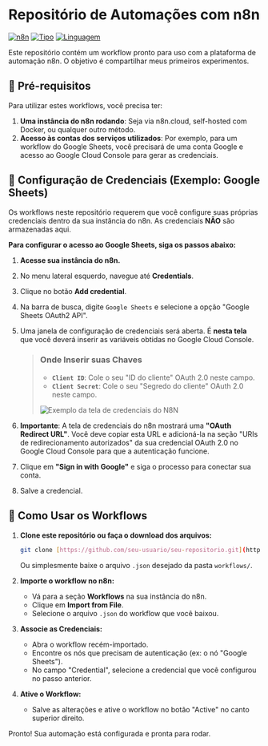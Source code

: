 # Repositório de Automações com n8n

[![n8n](https://img.shields.io/badge/Feito%20com-n8n-blueviolet?logo=n8n)](https://n8n.io/)
[![Tipo](https://img.shields.io/badge/Tipo-Automação-orange)](https://n8n.io/)
[![Linguagem](https://img.shields.io/badge/Linguagem-JSON-lightgrey)](https://www.json.org/)

Este repositório contém um workflow pronto para uso com a plataforma de automação n8n. O objetivo é compartilhar meus primeiros experimentos.

## 📜 Pré-requisitos

Para utilizar estes workflows, você precisa ter:

1.  **Uma instância do n8n rodando**: Seja via n8n.cloud, self-hosted com Docker, ou qualquer outro método.
2.  **Acesso às contas dos serviços utilizados**: Por exemplo, para um workflow do Google Sheets, você precisará de uma conta Google e acesso ao Google Cloud Console para gerar as credenciais.

## 🔑 Configuração de Credenciais (Exemplo: Google Sheets)

Os workflows neste repositório requerem que você configure suas próprias credenciais dentro da sua instância do n8n. As credenciais **NÃO** são armazenadas aqui.

**Para configurar o acesso ao Google Sheets, siga os passos abaixo:**

1.  **Acesse sua instância do n8n.**
2.  No menu lateral esquerdo, navegue até **Credentials**.
3.  Clique no botão **Add credential**.
4.  Na barra de busca, digite `Google Sheets` e selecione a opção "Google Sheets OAuth2 API".
5.  Uma janela de configuração de credenciais será aberta. É **nesta tela** que você deverá inserir as variáveis obtidas no Google Cloud Console.

    > ### Onde Inserir suas Chaves
    >
    > -   **`Client ID`**: Cole o seu "ID do cliente" OAuth 2.0 neste campo.
    > -   **`Client Secret`**: Cole o seu "Segredo do cliente" OAuth 2.0 neste campo.
    >
    > ![Exemplo da tela de credenciais do N8N](https://i.imgur.com/K1U1u2B.png)

6.  **Importante**: A tela de credenciais do n8n mostrará uma **"OAuth Redirect URL"**. Você deve copiar esta URL e adicioná-la na seção "URIs de redirecionamento autorizados" da sua credencial OAuth 2.0 no Google Cloud Console para que a autenticação funcione.
7.  Clique em **"Sign in with Google"** e siga o processo para conectar sua conta.
8.  Salve a credencial.

## 🚀 Como Usar os Workflows

1.  **Clone este repositório ou faça o download dos arquivos:**
    ```bash
    git clone [https://github.com/seu-usuario/seu-repositorio.git](https://github.com/seu-usuario/seu-repositorio.git)
    ```
    Ou simplesmente baixe o arquivo `.json` desejado da pasta `workflows/`.

2.  **Importe o workflow no n8n:**
    -   Vá para a seção **Workflows** na sua instância do n8n.
    -   Clique em **Import from File**.
    -   Selecione o arquivo `.json` do workflow que você baixou.

3.  **Associe as Credenciais:**
    -   Abra o workflow recém-importado.
    -   Encontre os nós que precisam de autenticação (ex: o nó "Google Sheets").
    -   No campo "Credential", selecione a credencial que você configurou no passo anterior.

4.  **Ative o Workflow:**
    -   Salve as alterações e ative o workflow no botão "Active" no canto superior direito.

Pronto! Sua automação está configurada e pronta para rodar.